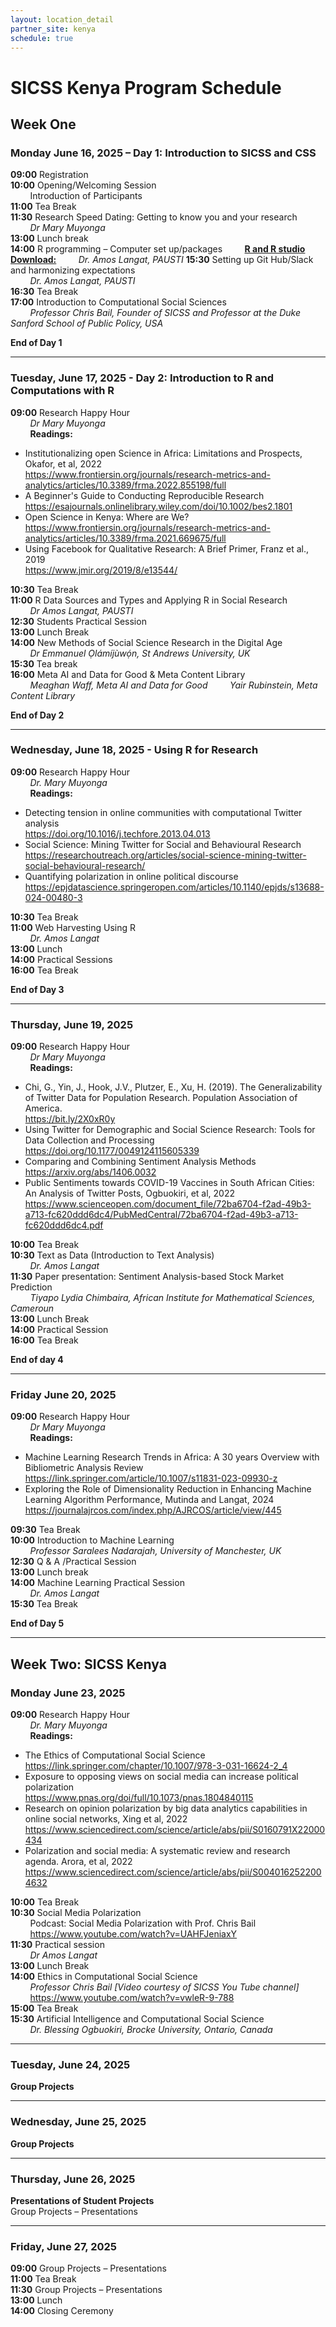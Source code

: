 ```yaml
---
layout: location_detail
partner_site: kenya
schedule: true
---
```


# SICSS Kenya Program Schedule

## Week One

### Monday June 16, 2025 – Day 1: Introduction to SICSS and CSS

**09:00** Registration  
**10:00** Opening/Welcoming Session  
&nbsp;&nbsp;&nbsp;&nbsp;&nbsp;&nbsp;&nbsp;&nbsp;Introduction of Participants  
**11:00** Tea Break  
**11:30** Research Speed Dating: Getting to know you and your research  
&nbsp;&nbsp;&nbsp;&nbsp;&nbsp;&nbsp;&nbsp;&nbsp;*Dr Mary Muyonga*  
**13:00** Lunch break  
**14:00** R programming – Computer set up/packages
&nbsp;&nbsp;&nbsp;&nbsp;&nbsp;&nbsp;&nbsp;&nbsp;**[R and R studio Download:](https://www.r-project.org/)**
&nbsp;&nbsp;&nbsp;&nbsp;&nbsp;&nbsp;&nbsp;&nbsp;*Dr. Amos Langat, PAUSTI*
**15:30** Setting up Git Hub/Slack and harmonizing expectations  
&nbsp;&nbsp;&nbsp;&nbsp;&nbsp;&nbsp;&nbsp;&nbsp;*Dr. Amos Langat, PAUSTI*  
**16:30** Tea Break  
**17:00** Introduction to Computational Social Sciences  
&nbsp;&nbsp;&nbsp;&nbsp;&nbsp;&nbsp;&nbsp;&nbsp;*Professor Chris Bail, Founder of SICSS and Professor at the Duke Sanford School of Public Policy, USA*  

**End of Day 1**

---

### Tuesday, June 17, 2025 - Day 2: Introduction to R and Computations with R

**09:00** Research Happy Hour  
&nbsp;&nbsp;&nbsp;&nbsp;&nbsp;&nbsp;&nbsp;&nbsp;*Dr Mary Muyonga*  
&nbsp;&nbsp;&nbsp;&nbsp;&nbsp;&nbsp;&nbsp;&nbsp;**Readings:**
- Institutionalizing open Science in Africa: Limitations and Prospects, Okafor, et al, 2022  
  https://www.frontiersin.org/journals/research-metrics-and-analytics/articles/10.3389/frma.2022.855198/full
- A Beginner's Guide to Conducting Reproducible Research  
  https://esajournals.onlinelibrary.wiley.com/doi/10.1002/bes2.1801
- Open Science in Kenya: Where are We?  
  https://www.frontiersin.org/journals/research-metrics-and-analytics/articles/10.3389/frma.2021.669675/full
- Using Facebook for Qualitative Research: A Brief Primer, Franz et al., 2019  
  https://www.jmir.org/2019/8/e13544/

**10:30** Tea Break  
**11:00** R Data Sources and Types and Applying R in Social Research  
&nbsp;&nbsp;&nbsp;&nbsp;&nbsp;&nbsp;&nbsp;&nbsp;*Dr Amos Langat, PAUSTI*  
**12:30** Students Practical Session  
**13:00** Lunch Break  
**14:00** New Methods of Social Science Research in the Digital Age  
&nbsp;&nbsp;&nbsp;&nbsp;&nbsp;&nbsp;&nbsp;&nbsp;*Dr Emmanuel Ọlámíjùwọ́n, St Andrews University, UK*  
**15:30** Tea break  
**16:00** Meta AI and Data for Good & Meta Content Library  
&nbsp;&nbsp;&nbsp;&nbsp;&nbsp;&nbsp;&nbsp;&nbsp;*Meaghan Waff, Meta AI and Data for Good* 
&nbsp;&nbsp;&nbsp;&nbsp;&nbsp;&nbsp;&nbsp;&nbsp;*Yair Rubinstein, Meta Content Library*

**End of Day 2**

---

### Wednesday, June 18, 2025 - Using R for Research

**09:00** Research Happy Hour  
&nbsp;&nbsp;&nbsp;&nbsp;&nbsp;&nbsp;&nbsp;&nbsp;*Dr. Mary Muyonga*  
&nbsp;&nbsp;&nbsp;&nbsp;&nbsp;&nbsp;&nbsp;&nbsp;**Readings:**
- Detecting tension in online communities with computational Twitter analysis  
  https://doi.org/10.1016/j.techfore.2013.04.013
- Social Science: Mining Twitter for Social and Behavioural Research  
  https://researchoutreach.org/articles/social-science-mining-twitter-social-behavioural-research/
- Quantifying polarization in online political discourse  
  https://epjdatascience.springeropen.com/articles/10.1140/epjds/s13688-024-00480-3

**10:30** Tea Break  
**11:00** Web Harvesting Using R  
&nbsp;&nbsp;&nbsp;&nbsp;&nbsp;&nbsp;&nbsp;&nbsp;*Dr. Amos Langat*  
**13:00** Lunch  
**14:00** Practical Sessions  
**16:00** Tea Break  

**End of Day 3**

---

### Thursday, June 19, 2025

**09:00** Research Happy Hour  
&nbsp;&nbsp;&nbsp;&nbsp;&nbsp;&nbsp;&nbsp;&nbsp;*Dr Mary Muyonga*  
&nbsp;&nbsp;&nbsp;&nbsp;&nbsp;&nbsp;&nbsp;&nbsp;**Readings:**
- Chi, G., Yin, J., Hook, J.V., Plutzer, E., Xu, H. (2019). The Generalizability of Twitter Data for Population Research. Population Association of America.  
  https://bit.ly/2X0xR0y
- Using Twitter for Demographic and Social Science Research: Tools for Data Collection and Processing  
  https://doi.org/10.1177/0049124115605339
- Comparing and Combining Sentiment Analysis Methods  
  https://arxiv.org/abs/1406.0032
- Public Sentiments towards COVID-19 Vaccines in South African Cities: An Analysis of Twitter Posts, Ogbuokiri, et al, 2022  
  https://www.scienceopen.com/document_file/72ba6704-f2ad-49b3-a713-fc620ddd6dc4/PubMedCentral/72ba6704-f2ad-49b3-a713-fc620ddd6dc4.pdf

**10:00** Tea Break  
**10:30** Text as Data (Introduction to Text Analysis)  
&nbsp;&nbsp;&nbsp;&nbsp;&nbsp;&nbsp;&nbsp;&nbsp;*Dr. Amos Langat*  
**11:30** Paper presentation: Sentiment Analysis-based Stock Market Prediction  
&nbsp;&nbsp;&nbsp;&nbsp;&nbsp;&nbsp;&nbsp;&nbsp;*Tiyapo Lydia Chimbaira, African Institute for Mathematical Sciences, Cameroun*  
**13:00** Lunch Break  
**14:00** Practical Session  
**16:00** Tea Break  

**End of day 4**

---

### Friday June 20, 2025

**09:00** Research Happy Hour  
&nbsp;&nbsp;&nbsp;&nbsp;&nbsp;&nbsp;&nbsp;&nbsp;*Dr Mary Muyonga*  
&nbsp;&nbsp;&nbsp;&nbsp;&nbsp;&nbsp;&nbsp;&nbsp;**Readings:**
- Machine Learning Research Trends in Africa: A 30 years Overview with Bibliometric Analysis Review  
  https://link.springer.com/article/10.1007/s11831-023-09930-z
- Exploring the Role of Dimensionality Reduction in Enhancing Machine Learning Algorithm Performance, Mutinda and Langat, 2024  
  https://journalajrcos.com/index.php/AJRCOS/article/view/445

**09:30** Tea Break  
**10:00** Introduction to Machine Learning  
&nbsp;&nbsp;&nbsp;&nbsp;&nbsp;&nbsp;&nbsp;&nbsp;*Professor Saralees Nadarajah, University of Manchester, UK*  
**12:30** Q & A /Practical Session  
**13:00** Lunch break  
**14:00** Machine Learning Practical Session  
&nbsp;&nbsp;&nbsp;&nbsp;&nbsp;&nbsp;&nbsp;&nbsp;*Dr. Amos Langat*  
**15:30** Tea Break  

**End of Day 5**

---

## Week Two: SICSS Kenya

### Monday June 23, 2025

**09:00** Research Happy Hour  
&nbsp;&nbsp;&nbsp;&nbsp;&nbsp;&nbsp;&nbsp;&nbsp;*Dr. Mary Muyonga*  
&nbsp;&nbsp;&nbsp;&nbsp;&nbsp;&nbsp;&nbsp;&nbsp;**Readings:**
- The Ethics of Computational Social Science  
  https://link.springer.com/chapter/10.1007/978-3-031-16624-2_4
- Exposure to opposing views on social media can increase political polarization  
  https://www.pnas.org/doi/full/10.1073/pnas.1804840115
- Research on opinion polarization by big data analytics capabilities in online social networks, Xing et al, 2022  
  https://www.sciencedirect.com/science/article/abs/pii/S0160791X22000434
- Polarization and social media: A systematic review and research agenda. Arora, et al, 2022  
  https://www.sciencedirect.com/science/article/abs/pii/S0040162522004632

**10:00** Tea Break  
**10:30** Social Media Polarization  
&nbsp;&nbsp;&nbsp;&nbsp;&nbsp;&nbsp;&nbsp;&nbsp;Podcast: Social Media Polarization with Prof. Chris Bail  
&nbsp;&nbsp;&nbsp;&nbsp;&nbsp;&nbsp;&nbsp;&nbsp;https://www.youtube.com/watch?v=UAHFJeniaxY  
**11:30** Practical session  
&nbsp;&nbsp;&nbsp;&nbsp;&nbsp;&nbsp;&nbsp;&nbsp;*Dr Amos Langat*  
**13:00** Lunch Break  
**14:00** Ethics in Computational Social Science  
&nbsp;&nbsp;&nbsp;&nbsp;&nbsp;&nbsp;&nbsp;&nbsp;*Professor Chris Bail [Video courtesy of SICSS You Tube channel]*  
&nbsp;&nbsp;&nbsp;&nbsp;&nbsp;&nbsp;&nbsp;&nbsp;https://www.youtube.com/watch?v=vwleR-9-788  
**15:00** Tea Break  
**15:30** Artificial Intelligence and Computational Social Science  
&nbsp;&nbsp;&nbsp;&nbsp;&nbsp;&nbsp;&nbsp;&nbsp;*Dr. Blessing Ogbuokiri, Brocke University, Ontario, Canada*  

---

### Tuesday, June 24, 2025
**Group Projects**

---

### Wednesday, June 25, 2025
**Group Projects**

---

### Thursday, June 26, 2025
**Presentations of Student Projects**  
Group Projects – Presentations

---

### Friday, June 27, 2025

**09:00** Group Projects – Presentations  
**11:00** Tea Break  
**11:30** Group Projects – Presentations  
**13:00** Lunch  
**14:00** Closing Ceremony
